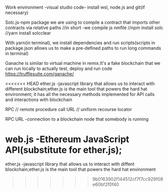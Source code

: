 Work environment -visual studio code- install wsl, node.js and git(if necessary)

Solc.js-npm package we are using to compile a contract that imports other contracts via relative paths //in short -we compile js nmfile //npm install solc //yarn install solcclear

With yarn(in terminal), we install dependencies and run scripts(scripts in package.json allows us to make a pre-defined paths to run long commands in terminal)

Ganache is similar to virtual machine in remix.It's a fake blockchain that we can run locally to actually test, deploy and run code  https://trufflesuite.com/ganache/

<<<<<<< HEAD
ether.js -javascript library that allows us to interact with different blockchain;ether.js is the main tool that powers the hard hat environment; it has all the necessary methods implemented for API calls and interactions with blockchain

RPC // remote procedure call
URL // uniform recourse locator

RPC URL -connection to a blockchain node that somebody is running


web.js -Ethereum JavaScript API(substitute for ether.js);
=======
ether.js -javascript library that allows us to interact with diffent blockchain;ether.js is the main tool that powers the hard hat environment
>>>>>>> 9b0163902f144512cf7f7cc929f08e60bf2f0f40
